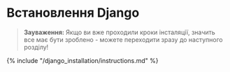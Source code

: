 # Встановлення Django

> **Зауваження:** Якщо ви вже проходили кроки інсталяції, значить все має бути зроблено - можете переходити зразу до наступного розділу!

{% include "/django_installation/instructions.md" %}

